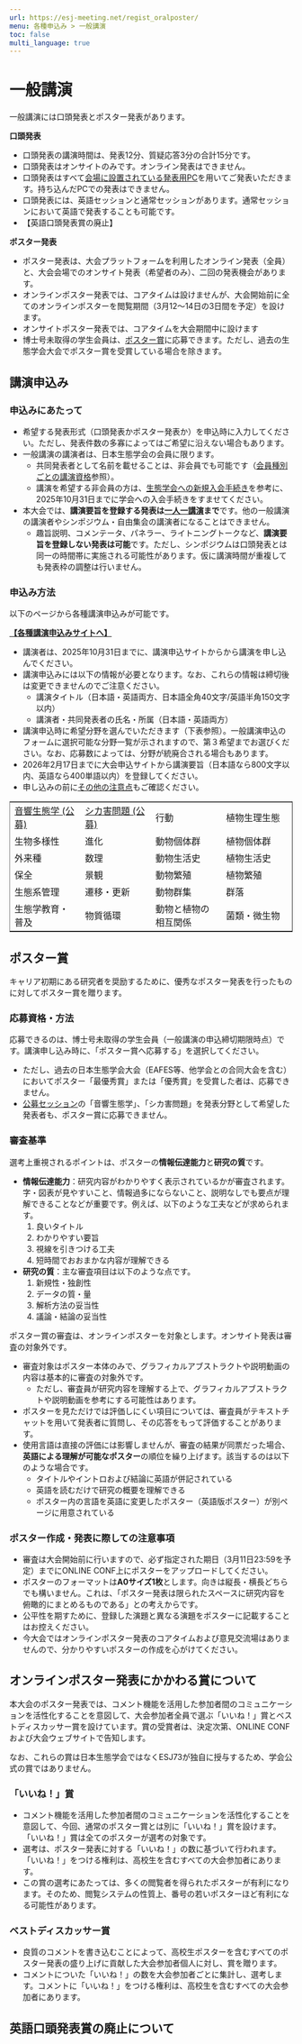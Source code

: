 ```yaml
---
url: https://esj-meeting.net/regist_oralposter/
menu: 各種申込み > 一般講演
toc: false
multi_language: true
---
```


# 一般講演

一般講演には口頭発表とポスター発表があります。

**口頭発表**

- 口頭発表の講演時間は、発表12分、質疑応答3分の合計15分です。
- 口頭発表はオンサイトのみです。オンライン発表はできません。
- 口頭発表はすべて[会場に設置されている発表用PC](presentation#共通の注意点)を用いてご発表いただきます。持ち込んだPCでの発表はできません。
- 口頭発表には、英語セッションと通常セッションがあります。通常セッションにおいて英語で発表することも可能です。
- 【英語口頭発表賞の廃止】

**ポスター発表**

- ポスター発表は、大会プラットフォームを利用したオンライン発表（全員）と、大会会場でのオンサイト発表（希望者のみ）、二回の発表機会があります。
- オンラインポスター発表では、コアタイムは設けませんが、大会開始前に全てのオンラインポスターを閲覧期間（3月12～14日の3日間を予定）を設けます。
- オンサイトポスター発表では、コアタイムを大会期間中に設けます
- 博士号未取得の学生会員は、[ポスター賞](#ポスター賞)に応募できます。ただし、過去の生態学会大会でポスター賞を受賞している場合を除きます。

## 講演申込み

### 申込みにあたって

- 希望する発表形式（口頭発表かポスター発表か）を申込時に入力してください。ただし、発表件数の多寡によってはご希望に沿えない場合もあります。
- 一般講演の講演者は、日本生態学会の会員に限ります。
    - 共同発表者として名前を載せることは、非会員でも可能です（[会員種別ごとの講演資格](registinfo#会員種別ごとの講演資格)参照）。
    - 講演を希望する非会員の方は、[生態学会への新規入会手続き](registinfo#生態学会への新規入会手続き)を参考に、2025年10月31日までに学会への入会手続きをすませてください。
- 本大会では、**講演要旨を登録する発表は[一人一講演](registinfo#複数講演の制限)まで**です。他の一般講演の講演者やシンポジウム・自由集会の講演者になることはできません。
    - 趣旨説明、コメンテータ、パネラー、ライトニングトークなど、**講演要旨を登録しない発表は可能**です。ただし、シンポジウムは口頭発表とは同一の時間帯に実施される可能性があります。仮に講演時間が重複しても発表枠の調整は行いません。

### 申込み方法

以下のページから各種講演申込みが可能です。

**[【各種講演申込みサイトへ】](https://iap-jp.org/esj/conf/login.php)**

- 講演者は、2025年10月31日までに、講演申込サイトからから講演を申し込んでください。
- 講演申込みには以下の情報が必要となります。なお、これらの情報は締切後は変更できませんのでご注意ください。
    - 講演タイトル（日本語・英語両方、日本語全角40文字/英語半角150文字以内）
    - 講演者・共同発表者の氏名・所属（日本語・英語両方）
- 講演申込時に希望分野を選んでいただきます（下表参照）。一般講演申込のフォームに選択可能な分野一覧が示されますので、第３希望までお選びください。なお、応募数によっては、分野が統廃合される場合もあります。
- 2026年2月17日までに大会申込サイトから講演要旨（日本語なら800文字以内、英語なら400単語以内）を登録してください。
- 申し込みの前に[その他の注意点](registinfo#その他注意点)もご確認ください。

<table border rules="none">
<colgroup>
<col style="width: 25%" />
<col style="width: 25%" />
<col style="width: 25%" />
<col style="width: 25%" />
</colgroup>
<tbody>
<tr>
  <td><a href="sessions#公募セッション">音響生態学 (公募)</a></td>
  <td><a href="sessions#公募セッション">シカ害問題 (公募)</a></td>
  <td>行動</td>
  <td>植物生理生態</td>
</tr>
<tr>
  <td>生物多様性</td>
  <td>進化</td>
  <td>動物個体群</td>
  <td>植物個体群</td>
</tr>
<tr>
  <td>外来種</td>
  <td>数理</td>
  <td>動物生活史</td>
  <td>植物生活史</td>
</tr>
<tr>
  <td>保全</td>
  <td>景観</td>
  <td>動物繁殖</td>
  <td>植物繁殖</td>
</tr>
<tr>
  <td>生態系管理</td>
  <td>遷移・更新</td>
  <td>動物群集</td>
  <td>群落</td>
</tr>
<tr>
  <td>生態学教育・普及</td>
  <td>物質循環</td>
  <td>動物と植物の相互関係</td>
  <td>菌類・微生物</td>
</tr>
</tbody>
</table>

## ポスター賞

キャリア初期にある研究者を奨励するために、優秀なポスター発表を行ったものに対してポスター賞を贈ります。

### 応募資格・方法

応募できるのは、博士号未取得の学生会員（一般講演の申込締切期限時点）です。講演申し込み時に、「ポスター賞へ応募する」を選択してください。

- ただし、過去の日本生態学会大会（EAFES等、他学会との合同大会を含む）においてポスター「最優秀賞」または「優秀賞」を受賞した者は、応募できません。
- [公募セッション](sessions#公募セッション)の「音響生態学」、「シカ害問題」を発表分野として希望した発表者も、ポスター賞に応募できません。

### 審査基準

選考上重視されるポイントは、ポスターの**情報伝達能力**と**研究の質**です。

- **情報伝達能力**：研究内容がわかりやすく表示されているかが審査されます。字・図表が見やすいこと、情報過多にならないこと、説明なしでも要点が理解できることなどが重要です。例えば、以下のような工夫などが求められます。
    1. 良いタイトル
    2. わかりやすい要旨
    3. 視線を引きつける工夫
    4. 短時間でおおまかな内容が理解できる
- **研究の質**：主な審査項目は以下のような点です。
    1. 新規性・独創性
    2. データの質・量
    3. 解析方法の妥当性
    4. 議論・結論の妥当性

ポスター賞の審査は、オンラインポスターを対象とします。オンサイト発表は審査の対象外です。

- 審査対象はポスター本体のみで、グラフィカルアブストラクトや説明動画の内容は基本的に審査の対象外です。
    - ただし、審査員が研究内容を理解する上で、グラフィカルアブストラクトや説明動画を参考にする可能性はあります。
- ポスターを見ただけでは評価しにくい項目については、審査員がテキストチャットを用いて発表者に質問し、その応答をもって評価することがあります。
- 使用言語は直接の評価には影響しませんが、審査の結果が同票だった場合、**英語による理解が可能なポスター**の順位を繰り上げます。該当するのは以下のような場合です。
    - タイトルやイントロおよび結論に英語が併記されている
    - 英語を読むだけで研究の概要を理解できる
    - ポスター内の言語を英語に変更したポスター（英語版ポスター）が別ページに用意されている

### ポスター作成・発表に際しての注意事項

- 審査は大会開始前に行いますので、必ず指定された期日（3月11日23:59を予定）までにONLINE CONF上にポスターをアップロードしてください。
- ポスターのフォーマットは**A0サイズ1枚**とします。向きは縦長・横長どちらでも構いません。これは、「ポスター発表は限られたスペースに研究内容を俯瞰的にまとめるものである」との考えからです。
- 公平性を期すために、登録した演題と異なる演題をポスターに記載することはお控えください。
- 今大会ではオンラインポスター発表のコアタイムおよび意見交流場はありませんので、分かりやすいポスターの作成を心がけてください。


## オンラインポスター発表にかかわる賞について

本大会のポスター発表では、コメント機能を活用した参加者間のコミュニケーションを活性化することを意図して、大会参加者全員で選ぶ「いいね！」賞とベストディスカッサー賞を設けています。賞の受賞者は、決定次第、ONLINE CONFおよび大会ウェブサイトで告知します。

なお、これらの賞は日本生態学会ではなくESJ73が独自に授与するため、学会公式の賞ではありません。
<!-- #これらの賞の期限はいつまでにする？大会開始前までにするか、大会中まで含めるか… -->

### 「いいね！」賞

- コメント機能を活用した参加者間のコミュニケーションを活性化することを意図して、今回、通常のポスター賞とは別に「いいね！」賞を設けます。「いいね！」賞は全てのポスターが選考の対象です。
- 選考は、ポスター発表に対する「いいね！」の数に基づいて行われます。<!--#いいね！ボタンを押された数ではなく評価ボタンの数なので、誤解を与えるのを避けるためカッコ内を削除--><!-- 有効票として計上されるのは、そのポスター発表に対してコメントを残した方が投じた票に限られます。#要確認-->「いいね！」をつける権利は、高校生を含むすべての大会参加者にあります。
- この賞の選考にあたっては、多くの閲覧者を得られたポスターが有利になります。そのため、閲覧システムの性質上、番号の若いポスターほど有利になる可能性があります。<!--運営部会：事実だと思いますが、不公平な賞との印象を与えるため、記載しないほうが良いように感じました-->

### ベストディスカッサー賞

- 良質のコメントを書き込むことによって、高校生ポスターを含むすべてのポスター発表の盛り上げに貢献した大会参加者個人に対し、賞を贈ります。
- コメントについた「いいね！」の数を大会参加者ごとに集計し、選考します。コメントに「いいね！」をつける権利は、高校生を含むすべての大会参加者にあります。

## 英語口頭発表賞の廃止について

